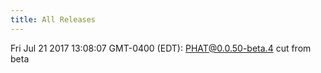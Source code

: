 ```yaml
---
title: All Releases
---
```

Fri Jul 21 2017 13:08:07 GMT-0400 (EDT): [PHAT@0.0.50-beta.4](https://chgibb.github.io/PHAT/releases/0.0.50-beta.4/index) cut from beta  
